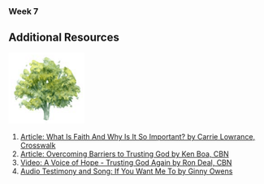 ### Week 7

## Additional Resources

<img src="/assets/img/tree.png" style="width: 150px">

1. [Article: What Is Faith And Why Is It So Important? by Carrie Lowrance, Crosswalk](https://go.aws/36DVzTs)
2. [Article: Overcoming Barriers to Trusting God by Ken Boa, CBN](https://go.aws/3gzdq2w)
3. [Video: A Voice of Hope - Trusting God Again by Ron Deal, CBN](https://www.youtube.com/watch?v=8xpDRqZDKKs&feature=youtu.be)
4. [Audio Testimony and Song: If You Want Me To by Ginny Owens](https://www.youtube.com/watch?v=eLgkt3OCMCc&t=6s)
